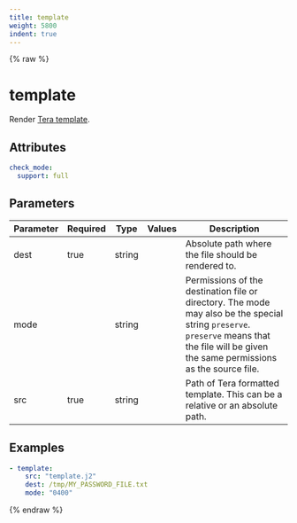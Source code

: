 ```yaml
---
title: template
weight: 5800
indent: true
---
```


{% raw %}
# template

Render [Tera template](https://tera.netlify.app/docs/#templates).

## Attributes

```yaml
check_mode:
  support: full
```

## Parameters

| Parameter | Required | Type   | Values | Description                                                                                                                                                                                 |
|-----------|----------|--------|--------|---------------------------------------------------------------------------------------------------------------------------------------------------------------------------------------------|
| dest      | true     | string |        | Absolute path where the file should be rendered to.                                                                                                                                         |
| mode      |          | string |        | Permissions of the destination file or directory. The mode may also be the special string `preserve`. `preserve` means that the file will be given the same permissions as the source file. |
| src       | true     | string |        | Path of Tera formatted template. This can be a relative or an absolute path.                                                                                                                |

## Examples

```yaml
- template:
    src: "template.j2"
    dest: /tmp/MY_PASSWORD_FILE.txt
    mode: "0400"
```

{% endraw %}